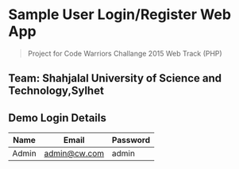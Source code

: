 # Sample User Login/Register Web App
> Project for Code Warriors Challange 2015 Web Track (PHP)

## Team: Shahjalal University of Science and Technology,Sylhet

## Demo Login Details
Name | Email | Password
------------ | ------------- | -------------
Admin | admin@cw.com | admin
